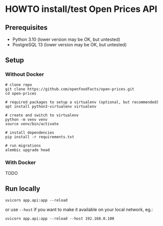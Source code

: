 # HOWTO install/test Open Prices API

## Prerequisites

- Python 3.10 (lower version may be OK, but untested)
- PostgreSQL 13 (lower version may be OK, but untested)

## Setup

### Without Docker

```
# clone repo
git clone https://github.com/openfoodfacts/open-prices.git
cd open-prices

# required packages to setup a virtualenv (optional, but recommended)
apt install python3-virtualenv virtualenv

# create and switch to virtualenv
python -m venv venv
source venv/bin/activate

# install dependencies
pip install -r requirements.txt

# run migrations
alembic upgrade head
```

### With Docker

TODO

## Run locally

```
uvicorn app.api:app --reload
```
or use `--host` if you want to make it available on your local network, eg.:
```
uvicorn app.api:app --reload --host 192.168.0.100
```
